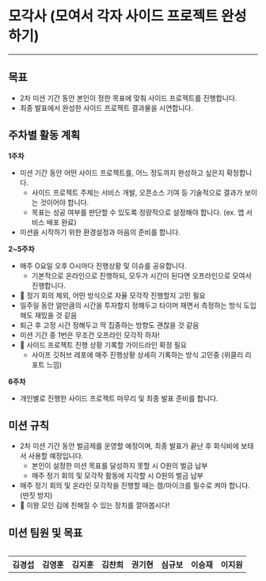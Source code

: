 # 모각사 (모여서 각자 사이드 프로젝트 완성하기)

---

## 목표   
- 2차 미션 기간 동안 본인이 정한 목표에 맞춰 사이드 프로젝트를 진행합니다.
- 최종 발표에서 완성한 사이드 프로젝트 결과물을 시연합니다.

## 주차별 활동 계획

**1주차**   
- 미션 기간 동안 어떤 사이드 프로젝트를, 어느 정도까지 완성하고 싶은지 확정합니다.
  - 사이드 프로젝트 주제는 서비스 개발, 오픈소스 기여 등 기술적으로 결과가 보이는 것이어야 합니다.
  - 목표는 성공 여부를 판단할 수 있도록 정량적으로 설정해야 합니다. (ex. 앱 서비스 배포 완료)
- 미션을 시작하기 위한 환경설정과 마음의 준비를 합니다.

**2~5주차**   
- 매주 O요일 오후 O시마다 진행상황 및 이슈를 공유합니다.
  - 기본적으로 온라인으로 진행하되, 모두가 시간이 된다면 오프라인으로 모여서 진행합니다.
 - 🚨 정기 회의 제외, 어떤 방식으로 자율 모각작 진행할지 고민 필요
  - 일주일 동안 얼만큼의 시간을 투자할지 정해두고 타이머 재면서 측정하는 방식 도입해도 재밌을 것 같음
  - 퇴근 후 고정 시간 정해두고 딱 집중하는 방향도 괜찮을 것 같음
  - 미션 기간 중 1번은 무조건 오프라인 모각작 하자!
- 🚨 사이드 프로젝트 진행 상황 기록할 가이드라인 확정 필요
  - 사이프 깃허브 레포에 매주 진행상황 상세히 기록하는 방식 고민중 (위클리 리포트 느낌)

**6주차**   
- 개인별로 진행한 사이드 프로젝트 마무리 및 최종 발표 준비를 합니다.

## 미션 규칙

- 2차 미션 기간 동안 벌금제를 운영할 예정이며, 최종 발표가 끝난 후 회식비에 보태서 사용할 예정입니다.
  - 본인이 설정한 미션 목표를 달성하지 못할 시 O원의 벌금 납부
  - 매주 정기 회의 및 모각작 활동에 지각할 시 O원의 벌금 납부
- 매주 정기 회의 및 온라인 모각작을 진행할 때는 캠/마이크를 필수로 켜야 합니다. (딴짓 방지)
- 🚨 이왕 모인 김에 친해질 수 있는 장치를 깔아봅시다!

## 미션 팀원 및 목표
<table align="left">
  <th align="center">김경섭</th>
  <th align="center">김영훈</th>
  <th align="center">김지훈</th>
  <th align="center">김찬희</th>
  <th align="center">권기현</th>
  <th align="center">심규보</th>
  <th align="center">이승재</th>
  <th align="center">이지원</th>
</table>
